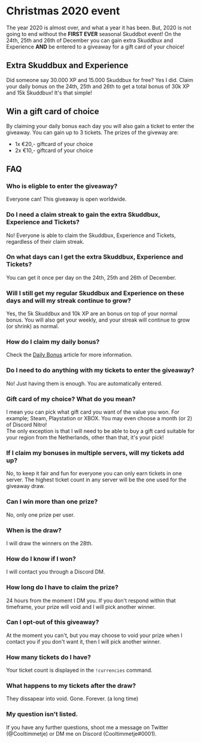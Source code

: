 # Christmas 2020 event
The year 2020 is almost over, and what a year it has been. But, 2020 is not going to end without the **FIRST EVER** seasonal Skuddbot event! On the 24th, 25th and 26th of December you can gain extra Skuddbux and Experience **AND** be entered to a giveaway for a gift card of your choice!

## Extra Skuddbux and Experience
Did someone say 30.000 XP and 15.000 Skuddbux for free? Yes I did. Claim your daily bonus on the 24th, 25th and 26th to get a total bonus of 30k XP and 15k Skuddbux! It's that simple!

## Win a gift card of choice
By claiming your daily bonus each day you will also gain a ticket to enter the giveaway. You can gain up to 3 tickets. The prizes of the giveway are:
* 1x €20,- giftcard of your choice
* 2x €10,- giftcard of your choice

## FAQ
### Who is eligble to enter the giveaway?
Everyone can! This giveaway is open worldwide. 

### Do I need a claim streak to gain the extra Skuddbux, Experience and Tickets?
No! Everyone is able to claim the Skuddbux, Experience and Tickets, regardless of their claim streak.

### On what days can I get the extra Skuddbux, Experience and Tickets?
You can get it once per day on the 24th, 25th and 26th of December.

### Will I still get my regular Skuddbux and Experience on these days and will my streak continue to grow?
Yes, the 5k Skuddbux and 10k XP are an bonus on top of your normal bonus. You will also get your weekly, and your streak will continue to grow (or shrink) as normal.

### How do I claim my daily bonus?
Check the [Daily Bonus](/Systems/daily-bonus.md) article for more information.

### Do I need to do anything with my tickets to enter the giveaway?
No! Just having them is enough. You are automatically entered.

### Gift card of my choice? What do you mean?
I mean you can pick what gift card you want of the value you won. For example; Steam, Playstation or XBOX. You may even choose a month (or 2) of Discord Nitro!  
The only exception is that I will need to be able to buy a gift card suitable for your region from the Netherlands, other than that, it's your pick!

### If I claim my bonuses in multiple servers, will my tickets add up?
No, to keep it fair and fun for everyone you can only earn tickets in one server. The highest ticket count in any server will be the one used for the giveaway draw.

### Can I win more than one prize?
No, only one prize per user.

### When is the draw?
I will draw the winners on the 28th.

### How do I know if I won?
I will contact you through a Discord DM.

### How long do I have to claim the prize?
24 hours from the moment I DM you. If you don't respond within that timeframe, your prize will void and I will pick another winner.

### Can I opt-out of this giveaway?
At the moment you can't, but you may choose to void your prize when I contact you if you don't want it, then I will pick another winner.

### How many tickets do I have?
Your ticket count is displayed in the `!currencies` command.

### What happens to my tickets after the draw?
They dissapear into void. Gone. Forever. (a long time)

### My question isn't listed.
If you have any further questions, shoot me a message on Twitter (@Cooltimmetje) or DM me on Discord (Cooltimmetje#0001).